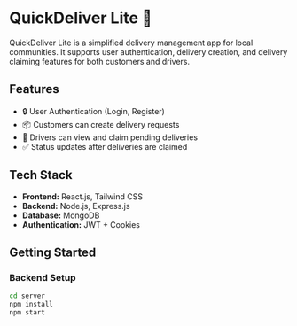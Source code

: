 # QuickDeliver Lite 🚚

QuickDeliver Lite is a simplified delivery management app for local communities. It supports user authentication, delivery creation, and delivery claiming features for both customers and drivers.

## Features

- 🔒 User Authentication (Login, Register)
- 📦 Customers can create delivery requests
- 🚗 Drivers can view and claim pending deliveries
- ✅ Status updates after deliveries are claimed

## Tech Stack

- **Frontend:** React.js, Tailwind CSS
- **Backend:** Node.js, Express.js
- **Database:** MongoDB
- **Authentication:** JWT + Cookies

## Getting Started

### Backend Setup

```bash
cd server
npm install
npm start
